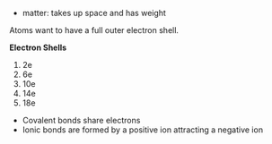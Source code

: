 * matter: takes up space and has weight

Atoms want to have a full outer electron shell.

**Electron Shells**
  1. 2e
  2. 6e
  3. 10e
  4. 14e
  5. 18e


- Covalent bonds share electrons
- Ionic bonds are formed by a positive ion attracting a negative ion
